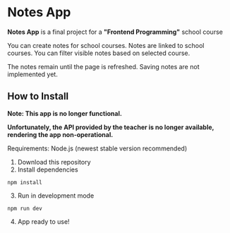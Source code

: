 # Notes App

**Notes App** is a final project for a **"Frontend Programming"** school course

You can create notes for school courses. Notes are linked to school courses. You can filter visible notes based on selected course.

The notes remain until the page is refreshed. Saving notes are not implemented yet.

## How to Install

**Note: This app is no longer functional.**

**Unfortunately, the API provided by the teacher is no longer available, rendering the app non-operational.**

Requirements: Node.js (newest stable version recommended)

1. Download this repository
2. Install dependencies

```
npm install
```

3. Run in development mode

```
npm run dev
```

4. App ready to use!
